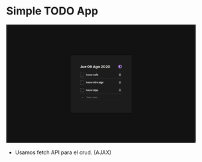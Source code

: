 # Simple TODO App

![Image of TODO App](https://github.com/markimfeld/todoapp/blob/master/images/dark-desktop.png)

- Usamos fetch API para el crud. (AJAX)
